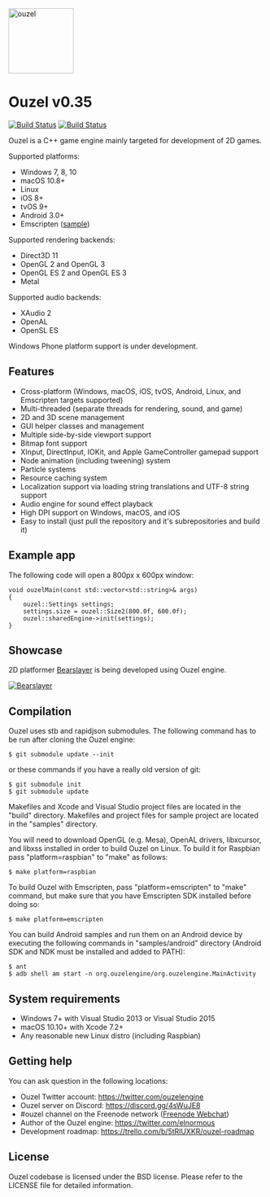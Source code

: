 <img src="https://github.com/elnormous/ouzel/blob/master/img/ouzel.png" alt="ouzel" width=128>

# Ouzel v0.35

[![Build Status](https://api.travis-ci.org/elnormous/ouzel.svg?branch=master)](https://travis-ci.org/elnormous/ouzel) [![Build Status](https://ci.appveyor.com/api/projects/status/dp8av7iegdjs6xuj?svg=true)](https://ci.appveyor.com/project/elnormous/ouzel)

Ouzel is a C++ game engine mainly targeted for development of 2D games.

Supported platforms:

* Windows 7, 8, 10 
* macOS 10.8+
* Linux
* iOS 8+
* tvOS 9+
* Android 3.0+
* Emscripten ([sample](http://www.ouzelengine.org/samples/))

Supported rendering backends:

* Direct3D 11
* OpenGL 2 and OpenGL 3
* OpenGL ES 2 and OpenGL ES 3
* Metal 

Supported audio backends:

* XAudio 2
* OpenAL
* OpenSL ES

Windows Phone platform support is under development.

## Features

* Cross-platform (Windows, macOS, iOS, tvOS, Android, Linux, and Emscripten targets supported)
* Multi-threaded (separate threads for rendering, sound, and game)
* 2D and 3D scene management
* GUI helper classes and management
* Multiple side-by-side viewport support
* Bitmap font support
* XInput, DirectInput, IOKit, and Apple GameController gamepad support
* Node animation (including tweening) system
* Particle systems
* Resource caching system
* Localization support via loading string translations and UTF-8 string support
* Audio engine for sound effect playback
* High DPI support on Windows, macOS, and iOS
* Easy to install (just pull the repository and it's subrepositories and build it)

## Example app

The following code will open a 800px x 600px window:

    void ouzelMain(const std::vector<std::string>& args)
    {
        ouzel::Settings settings;
        settings.size = ouzel::Size2(800.0f, 600.0f);
        ouzel::sharedEngine->init(settings);
    }

## Showcase

2D platformer [Bearslayer](http://store.steampowered.com/app/460210) is being developed using Ouzel engine.

[![Bearslayer](https://github.com/elnormous/ouzel/blob/master/img/bearslayer.gif "Bear Slayer")](https://www.youtube.com/watch?v=q-O8-hpvJ5A)

## Compilation

Ouzel uses stb and rapidjson submodules. The following command has to be run after cloning the Ouzel engine:

```
$ git submodule update --init
```

or these commands if you have a really old version of git:

```
$ git submodule init
$ git submodule update
```

Makefiles and Xcode and Visual Studio project files are located in the "build" directory. Makefiles and project files for sample project are located in the "samples" directory.

You will need to download OpenGL (e.g. Mesa), OpenAL drivers, libxcursor, and libxss installed in order to build Ouzel on Linux. To build it for Raspbian pass "platform=raspbian" to "make" as follows:

```
$ make platform=raspbian
```

To build Ouzel with Emscripten, pass "platform=emscripten" to "make" command, but make sure that you have Emscripten SDK installed before doing so:

```
$ make platform=emscripten
```

You can build Android samples and run them on an Android device by executing the following commands in "samples/android" directory (Android SDK and NDK must be installed and added to PATH):

```
$ ant
$ adb shell am start -n org.ouzelengine/org.ouzelengine.MainActivity
```

## System requirements
* Windows 7+ with Visual Studio 2013 or Visual Studio 2015
* macOS 10.10+ with Xcode 7.2+
* Any reasonable new Linux distro (including Raspbian)

## Getting help

You can ask question in the following locations:

* Ouzel Twitter account: https://twitter.com/ouzelengine
* Ouzel server on Discord: https://discord.gg/4sWuJE8
* #ouzel channel on the Freenode network ([Freenode Webchat](http://webchat.freenode.net/?channels=ouzel))
* Author of the Ouzel engine: https://twitter.com/elnormous
* Development roadmap: https://trello.com/b/5tRlUXKR/ouzel-roadmap

## License

Ouzel codebase is licensed under the BSD license. Please refer to the LICENSE file for detailed information.
